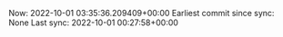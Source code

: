 Now: 2022-10-01 03:35:36.209409+00:00 Earliest commit since sync: None Last sync: 2022-10-01 00:27:58+00:00
